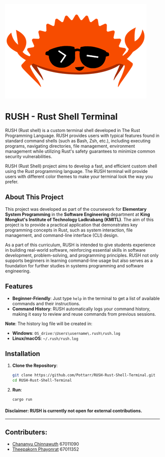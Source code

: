 ![RUSH Logo](RUSH.png)

# RUSH - Rust Shell Terminal

RUSH (Rust shell) is a custom terminal shell developed in The Rust Programming Language. RUSH provides users with typical features found in standard command shells (such as Bash, Zsh, etc.), including executing programs, navigating directories, file management, environment management while utilizing Rust's safety guarantees to minimize common security vulnerabilities.

RUSH (Rust Shell) project aims to develop a fast, and efficient custom shell using the Rust programming language. The RUSH terminal will provide users with different color themes to make your terminal look the way you prefer.

## About This Project

This project was developed as part of the coursework for **Elementary System Programming** in the **Software Engineering** department at **King Mongkut's Institute of Technology Ladkrabang (KMITL)**. The aim of this project is to provide a practical application that demonstrates key programming concepts in Rust, such as system interaction, file management, and command-line interface (CLI) design.

As a part of this curriculum, RUSH is intended to give students experience in building real-world software, reinforcing essential skills in software development, problem-solving, and programming principles. RUSH not only supports beginners in learning command-line usage but also serves as a foundation for further studies in systems programming and software engineering.

## Features

-   **Beginner-Friendly**: Just type `help` in the terminal to get a list of available commands and their instructions.
-   **Command History**: RUSH automatically logs your command history, making it easy to review and reuse commands from previous sessions.

**Note**: The history log file will be created in:

-   **Windows**: `OS_drive:\Users\username\.rush\rush.log`
-   **Linux/macOS**: `~/.rush/rush.log`

## Installation

1. **Clone the Repository**:
    ```bash
    git clone https://github.com/Pottarr/RUSH-Rust-Shell-Terminal.git
    cd RUSH-Rust-Shell-Terminal
    ```
2. **Run**:
    ```bash
    cargo run
    ```

#### Disclaimer: RUSH is currently not open for external contributions.

<hr>

## Contributers:

-   [Chananyu Chinnawuth](https://github.com/Krakenlord5) 67011090
-   [Theepakorn Phayonrat](https://github.com/Pottarr) 67011352

